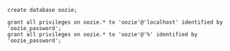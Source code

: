     create database oozie;

    grant all privileges on oozie.* to 'oozie'@'localhost' identified by 'oozie_password';
    grant all privileges on oozie.* to 'oozie'@'%' identified by 'oozie_password';


